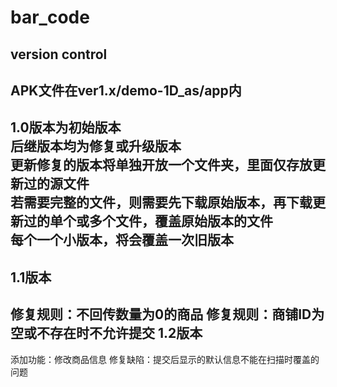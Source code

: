 # bar_code
version control
--------------------------------------------------------------------------
APK文件在ver1.x/demo-1D_as/app内
--------------------------------------------------------------------------
1.0版本为初始版本</br>
后继版本均为修复或升级版本</br>
更新修复的版本将单独开放一个文件夹，里面仅存放更新过的源文件</br>
若需要完整的文件，则需要先下载原始版本，再下载更新过的单个或多个文件，覆盖原始版本的文件</br>
每个一个小版本，将会覆盖一次旧版本
--------------------------------------------------------------------------
1.1版本
--------------------------------------------------------------------------
修复规则：不回传数量为0的商品
修复规则：商铺ID为空或不存在时不允许提交
1.2版本
--------------------------------------------------------------------------
添加功能：修改商品信息
修复缺陷：提交后显示的默认信息不能在扫描时覆盖的问题